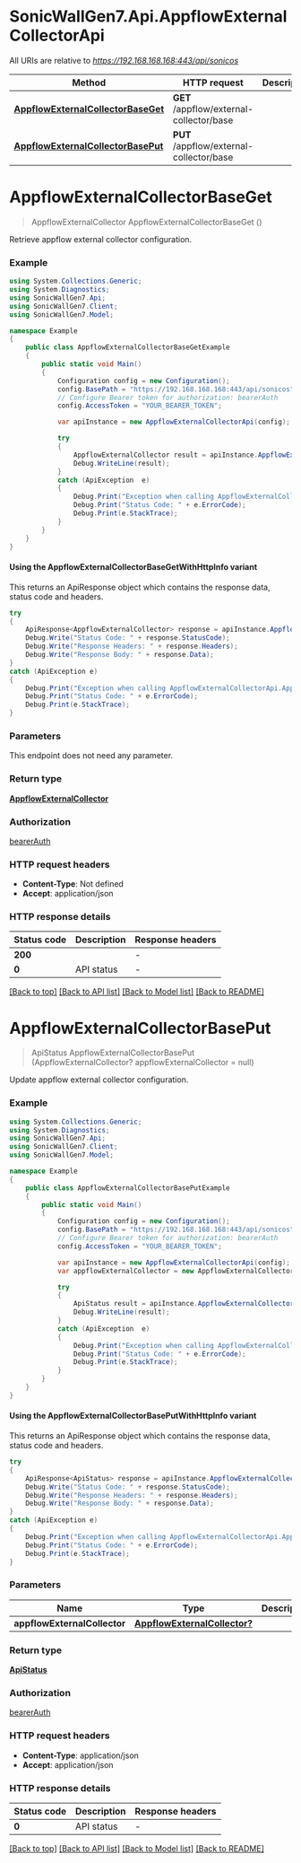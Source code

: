 # SonicWallGen7.Api.AppflowExternalCollectorApi

All URIs are relative to *https://192.168.168.168:443/api/sonicos*

| Method | HTTP request | Description |
|--------|--------------|-------------|
| [**AppflowExternalCollectorBaseGet**](AppflowExternalCollectorApi.md#appflowexternalcollectorbaseget) | **GET** /appflow/external-collector/base |  |
| [**AppflowExternalCollectorBasePut**](AppflowExternalCollectorApi.md#appflowexternalcollectorbaseput) | **PUT** /appflow/external-collector/base |  |

<a id="appflowexternalcollectorbaseget"></a>
# **AppflowExternalCollectorBaseGet**
> AppflowExternalCollector AppflowExternalCollectorBaseGet ()



Retrieve appflow external collector configuration.

### Example
```csharp
using System.Collections.Generic;
using System.Diagnostics;
using SonicWallGen7.Api;
using SonicWallGen7.Client;
using SonicWallGen7.Model;

namespace Example
{
    public class AppflowExternalCollectorBaseGetExample
    {
        public static void Main()
        {
            Configuration config = new Configuration();
            config.BasePath = "https://192.168.168.168:443/api/sonicos";
            // Configure Bearer token for authorization: bearerAuth
            config.AccessToken = "YOUR_BEARER_TOKEN";

            var apiInstance = new AppflowExternalCollectorApi(config);

            try
            {
                AppflowExternalCollector result = apiInstance.AppflowExternalCollectorBaseGet();
                Debug.WriteLine(result);
            }
            catch (ApiException  e)
            {
                Debug.Print("Exception when calling AppflowExternalCollectorApi.AppflowExternalCollectorBaseGet: " + e.Message);
                Debug.Print("Status Code: " + e.ErrorCode);
                Debug.Print(e.StackTrace);
            }
        }
    }
}
```

#### Using the AppflowExternalCollectorBaseGetWithHttpInfo variant
This returns an ApiResponse object which contains the response data, status code and headers.

```csharp
try
{
    ApiResponse<AppflowExternalCollector> response = apiInstance.AppflowExternalCollectorBaseGetWithHttpInfo();
    Debug.Write("Status Code: " + response.StatusCode);
    Debug.Write("Response Headers: " + response.Headers);
    Debug.Write("Response Body: " + response.Data);
}
catch (ApiException e)
{
    Debug.Print("Exception when calling AppflowExternalCollectorApi.AppflowExternalCollectorBaseGetWithHttpInfo: " + e.Message);
    Debug.Print("Status Code: " + e.ErrorCode);
    Debug.Print(e.StackTrace);
}
```

### Parameters
This endpoint does not need any parameter.
### Return type

[**AppflowExternalCollector**](AppflowExternalCollector.md)

### Authorization

[bearerAuth](../README.md#bearerAuth)

### HTTP request headers

 - **Content-Type**: Not defined
 - **Accept**: application/json


### HTTP response details
| Status code | Description | Response headers |
|-------------|-------------|------------------|
| **200** |  |  -  |
| **0** | API status |  -  |

[[Back to top]](#) [[Back to API list]](../README.md#documentation-for-api-endpoints) [[Back to Model list]](../README.md#documentation-for-models) [[Back to README]](../README.md)

<a id="appflowexternalcollectorbaseput"></a>
# **AppflowExternalCollectorBasePut**
> ApiStatus AppflowExternalCollectorBasePut (AppflowExternalCollector? appflowExternalCollector = null)



Update appflow external collector configuration.

### Example
```csharp
using System.Collections.Generic;
using System.Diagnostics;
using SonicWallGen7.Api;
using SonicWallGen7.Client;
using SonicWallGen7.Model;

namespace Example
{
    public class AppflowExternalCollectorBasePutExample
    {
        public static void Main()
        {
            Configuration config = new Configuration();
            config.BasePath = "https://192.168.168.168:443/api/sonicos";
            // Configure Bearer token for authorization: bearerAuth
            config.AccessToken = "YOUR_BEARER_TOKEN";

            var apiInstance = new AppflowExternalCollectorApi(config);
            var appflowExternalCollector = new AppflowExternalCollector?(); // AppflowExternalCollector? |  (optional) 

            try
            {
                ApiStatus result = apiInstance.AppflowExternalCollectorBasePut(appflowExternalCollector);
                Debug.WriteLine(result);
            }
            catch (ApiException  e)
            {
                Debug.Print("Exception when calling AppflowExternalCollectorApi.AppflowExternalCollectorBasePut: " + e.Message);
                Debug.Print("Status Code: " + e.ErrorCode);
                Debug.Print(e.StackTrace);
            }
        }
    }
}
```

#### Using the AppflowExternalCollectorBasePutWithHttpInfo variant
This returns an ApiResponse object which contains the response data, status code and headers.

```csharp
try
{
    ApiResponse<ApiStatus> response = apiInstance.AppflowExternalCollectorBasePutWithHttpInfo(appflowExternalCollector);
    Debug.Write("Status Code: " + response.StatusCode);
    Debug.Write("Response Headers: " + response.Headers);
    Debug.Write("Response Body: " + response.Data);
}
catch (ApiException e)
{
    Debug.Print("Exception when calling AppflowExternalCollectorApi.AppflowExternalCollectorBasePutWithHttpInfo: " + e.Message);
    Debug.Print("Status Code: " + e.ErrorCode);
    Debug.Print(e.StackTrace);
}
```

### Parameters

| Name | Type | Description | Notes |
|------|------|-------------|-------|
| **appflowExternalCollector** | [**AppflowExternalCollector?**](AppflowExternalCollector?.md) |  | [optional]  |

### Return type

[**ApiStatus**](ApiStatus.md)

### Authorization

[bearerAuth](../README.md#bearerAuth)

### HTTP request headers

 - **Content-Type**: application/json
 - **Accept**: application/json


### HTTP response details
| Status code | Description | Response headers |
|-------------|-------------|------------------|
| **0** | API status |  -  |

[[Back to top]](#) [[Back to API list]](../README.md#documentation-for-api-endpoints) [[Back to Model list]](../README.md#documentation-for-models) [[Back to README]](../README.md)

